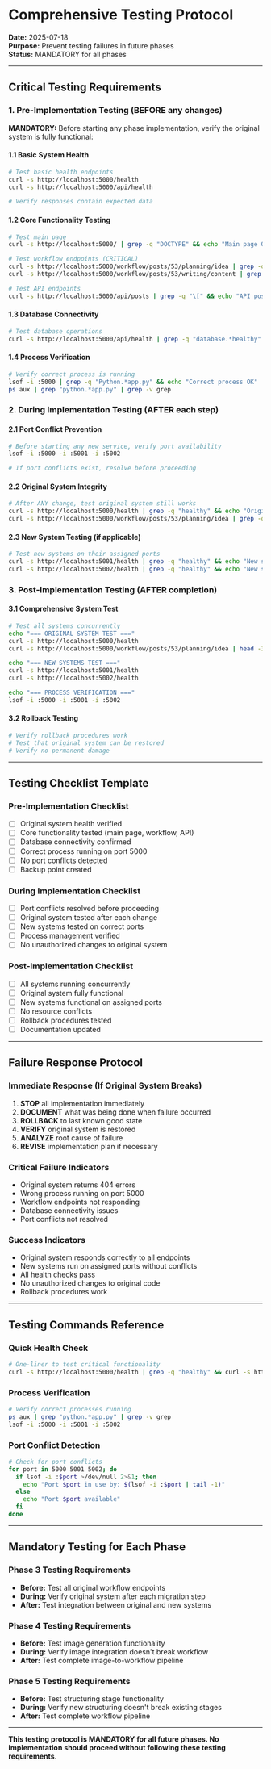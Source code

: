 # Comprehensive Testing Protocol

**Date:** 2025-07-18  
**Purpose:** Prevent testing failures in future phases  
**Status:** MANDATORY for all phases  

---

## Critical Testing Requirements

### 1. Pre-Implementation Testing (BEFORE any changes)

**MANDATORY:** Before starting any phase implementation, verify the original system is fully functional:

#### 1.1 Basic System Health
```bash
# Test basic health endpoints
curl -s http://localhost:5000/health
curl -s http://localhost:5000/api/health

# Verify responses contain expected data
```

#### 1.2 Core Functionality Testing
```bash
# Test main page
curl -s http://localhost:5000/ | grep -q "DOCTYPE" && echo "Main page OK" || echo "Main page FAILED"

# Test workflow endpoints (CRITICAL)
curl -s http://localhost:5000/workflow/posts/53/planning/idea | grep -q "DOCTYPE" && echo "Workflow planning OK" || echo "Workflow planning FAILED"
curl -s http://localhost:5000/workflow/posts/53/writing/content | grep -q "DOCTYPE" && echo "Workflow writing OK" || echo "Workflow writing FAILED"

# Test API endpoints
curl -s http://localhost:5000/api/posts | grep -q "\[" && echo "API posts OK" || echo "API posts FAILED"
```

#### 1.3 Database Connectivity
```bash
# Test database operations
curl -s http://localhost:5000/api/health | grep -q "database.*healthy" && echo "Database OK" || echo "Database FAILED"
```

#### 1.4 Process Verification
```bash
# Verify correct process is running
lsof -i :5000 | grep -q "Python.*app.py" && echo "Correct process OK" || echo "WRONG PROCESS RUNNING"
ps aux | grep "python.*app.py" | grep -v grep
```

### 2. During Implementation Testing (AFTER each step)

#### 2.1 Port Conflict Prevention
```bash
# Before starting any new service, verify port availability
lsof -i :5000 -i :5001 -i :5002

# If port conflicts exist, resolve before proceeding
```

#### 2.2 Original System Integrity
```bash
# After ANY change, test original system still works
curl -s http://localhost:5000/health | grep -q "healthy" && echo "Original system OK" || echo "ORIGINAL SYSTEM BROKEN"
curl -s http://localhost:5000/workflow/posts/53/planning/idea | grep -q "DOCTYPE" && echo "Workflow OK" || echo "WORKFLOW BROKEN"
```

#### 2.3 New System Testing (if applicable)
```bash
# Test new systems on their assigned ports
curl -s http://localhost:5001/health | grep -q "healthy" && echo "New system 1 OK" || echo "New system 1 FAILED"
curl -s http://localhost:5002/health | grep -q "healthy" && echo "New system 2 OK" || echo "New system 2 FAILED"
```

### 3. Post-Implementation Testing (AFTER completion)

#### 3.1 Comprehensive System Test
```bash
# Test all systems concurrently
echo "=== ORIGINAL SYSTEM TEST ==="
curl -s http://localhost:5000/health
curl -s http://localhost:5000/workflow/posts/53/planning/idea | head -3

echo "=== NEW SYSTEMS TEST ==="
curl -s http://localhost:5001/health
curl -s http://localhost:5002/health

echo "=== PROCESS VERIFICATION ==="
lsof -i :5000 -i :5001 -i :5002
```

#### 3.2 Rollback Testing
```bash
# Verify rollback procedures work
# Test that original system can be restored
# Verify no permanent damage
```

---

## Testing Checklist Template

### Pre-Implementation Checklist
- [ ] Original system health verified
- [ ] Core functionality tested (main page, workflow, API)
- [ ] Database connectivity confirmed
- [ ] Correct process running on port 5000
- [ ] No port conflicts detected
- [ ] Backup point created

### During Implementation Checklist
- [ ] Port conflicts resolved before proceeding
- [ ] Original system tested after each change
- [ ] New systems tested on correct ports
- [ ] Process management verified
- [ ] No unauthorized changes to original system

### Post-Implementation Checklist
- [ ] All systems running concurrently
- [ ] Original system fully functional
- [ ] New systems functional on assigned ports
- [ ] No resource conflicts
- [ ] Rollback procedures tested
- [ ] Documentation updated

---

## Failure Response Protocol

### Immediate Response (If Original System Breaks)
1. **STOP** all implementation immediately
2. **DOCUMENT** what was being done when failure occurred
3. **ROLLBACK** to last known good state
4. **VERIFY** original system is restored
5. **ANALYZE** root cause of failure
6. **REVISE** implementation plan if necessary

### Critical Failure Indicators
- Original system returns 404 errors
- Wrong process running on port 5000
- Workflow endpoints not responding
- Database connectivity issues
- Port conflicts not resolved

### Success Indicators
- Original system responds correctly to all endpoints
- New systems run on assigned ports without conflicts
- All health checks pass
- No unauthorized changes to original code
- Rollback procedures work

---

## Testing Commands Reference

### Quick Health Check
```bash
# One-liner to test critical functionality
curl -s http://localhost:5000/health | grep -q "healthy" && curl -s http://localhost:5000/workflow/posts/53/planning/idea | grep -q "DOCTYPE" && echo "ALL SYSTEMS OK" || echo "SYSTEM FAILURE DETECTED"
```

### Process Verification
```bash
# Verify correct processes running
ps aux | grep "python.*app.py" | grep -v grep
lsof -i :5000 -i :5001 -i :5002
```

### Port Conflict Detection
```bash
# Check for port conflicts
for port in 5000 5001 5002; do
  if lsof -i :$port >/dev/null 2>&1; then
    echo "Port $port in use by: $(lsof -i :$port | tail -1)"
  else
    echo "Port $port available"
  fi
done
```

---

## Mandatory Testing for Each Phase

### Phase 3 Testing Requirements
- **Before:** Test all original workflow endpoints
- **During:** Verify original system after each migration step
- **After:** Test integration between original and new systems

### Phase 4 Testing Requirements
- **Before:** Test image generation functionality
- **During:** Verify image integration doesn't break workflow
- **After:** Test complete image-to-workflow pipeline

### Phase 5 Testing Requirements
- **Before:** Test structuring stage functionality
- **During:** Verify new structuring doesn't break existing stages
- **After:** Test complete workflow pipeline

---

**This testing protocol is MANDATORY for all future phases. No implementation should proceed without following these testing requirements.** 